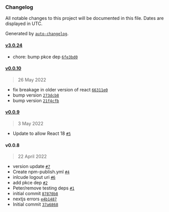 ### Changelog

All notable changes to this project will be documented in this file. Dates are displayed in UTC.

Generated by [`auto-changelog`](https://github.com/CookPete/auto-changelog).

#### [v3.0.24](https://github.com/kinde-oss/kinde-auth-react/compare/v0.0.10...v3.0.24)

- chore: bump pkce dep [`6fe3bd0`](https://github.com/kinde-oss/kinde-auth-react/commit/6fe3bd05f8c4de46b37c40ab5f06093ad4af2951)

#### [v0.0.10](https://github.com/kinde-oss/kinde-auth-react/compare/v0.0.9...v0.0.10)

> 26 May 2022

- fix breakage in older version of react [`66311e0`](https://github.com/kinde-oss/kinde-auth-react/commit/66311e032fb081dfacd0307a006a5a5fedf405bb)
- bump version [`273dcb8`](https://github.com/kinde-oss/kinde-auth-react/commit/273dcb8301f57ba702db4b99c9140a065e26aa8a)
- bump version [`21f4cfb`](https://github.com/kinde-oss/kinde-auth-react/commit/21f4cfbc1c06e37e529ac8ea55c9105b413a3724)

#### [v0.0.9](https://github.com/kinde-oss/kinde-auth-react/compare/v0.0.8...v0.0.9)

> 3 May 2022

- Update to allow React 18 [`#5`](https://github.com/kinde-oss/kinde-auth-react/pull/5)

#### v0.0.8

> 22 April 2022

- version update [`#7`](https://github.com/kinde-oss/kinde-auth-react/pull/7)
- Create npm-publish.yml [`#4`](https://github.com/kinde-oss/kinde-auth-react/pull/4)
- inlcude logout uri [`#6`](https://github.com/kinde-oss/kinde-auth-react/pull/6)
- add pkce dep [`#2`](https://github.com/kinde-oss/kinde-auth-react/pull/2)
- Peter/remove testing deps [`#1`](https://github.com/kinde-oss/kinde-auth-react/pull/1)
- initial commit [`87870b8`](https://github.com/kinde-oss/kinde-auth-react/commit/87870b86902d953cec30faa27cf7c8ff13a4fd3c)
- nextjs errors [`e4b1487`](https://github.com/kinde-oss/kinde-auth-react/commit/e4b1487c582eef0fa933c1c87bd6bd1e72c55bdc)
- Initial commit [`37a6868`](https://github.com/kinde-oss/kinde-auth-react/commit/37a686869c0e0f308252d175cfd545b80e72eeac)
